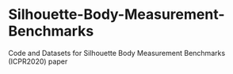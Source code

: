 # Silhouette-Body-Measurement-Benchmarks
Code and Datasets for Silhouette Body Measurement Benchmarks (ICPR2020) paper
